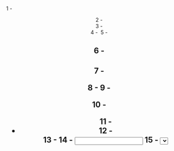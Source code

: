 1 - <header>
2 - <main>
3 - <nav>
4 - <img>
5 - <h1>
6 - <h2>
7 - <p>
8 - <a>
9 - <footer>
10 - <ul>
11 - <li>
12 - <form>
13 - <label>
14 - <input>
15 - <select>
16 - <button>
